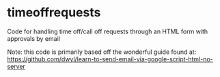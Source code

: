 # timeoffrequests
Code for handling time off/call off requests through an HTML form with approvals by email

Note: this code is primarily based off the wonderful guide found at: https://github.com/dwyl/learn-to-send-email-via-google-script-html-no-server
